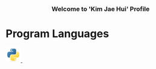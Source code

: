 <h3 align="center"><b>Welcome to 'Kim Jae Hui' Profile</b></h3>

# Program Languages

<a href="https://www.python.org" target="_blank" rel="noreferrer"> <img src="https://raw.githubusercontent.com/devicons/devicon/master/icons/python/python-original.svg" alt="python" width="40" height="40"/> </a>&nbsp;
